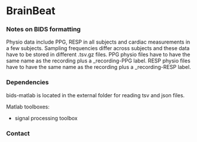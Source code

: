 BrainBeat
=========



### Notes on BIDS formatting

Physio data include PPG, RESP in all subjects and cardiac measurements in a few subjects. Sampling frequencies differ across subjects and these data have to be stored in different .tsv.gz files. 
PPG physio files have to have the same name as the recording plus a _recording-PPG label.
RESP physio files have to have the same name as the recording plus a _recording-RESP label.


### Dependencies

bids-matlab is located in the external folder for reading tsv and json files.

Matlab toolboxes:
- signal processing toolbox



### Contact



